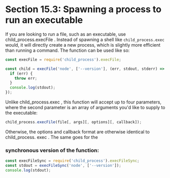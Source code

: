 # Section 15.3: Spawning a process to run an executable

If you are looking to run a file, such as an executable, use child_process.execFile . 
Instead of spawning a shell like `child_process.exec` would, it will directly create a 
new process, which is slightly more efficient than running a command. The function can 
be used like so:
```js
const execFile = require('child_process').execFile;

const child = execFile('node', ['--version'], (err, stdout, stderr) => {
  if (err) {
    throw err;
  }
  console.log(stdout);
});
```

Unlike child_process.exec , this function will accept up to four parameters, where the 
second parameter is an array of arguments you'd like to supply to the executable:
```js
child_process.execFile(file[, args][, options][, callback]);
```

Otherwise, the options and callback format are otherwise identical to child_process.
exec . The same goes for the 

### synchronous version of the function:
```js
const execFileSync = require('child_process').execFileSync;
const stdout = execFileSync('node', ['--version']);
console.log(stdout);
```